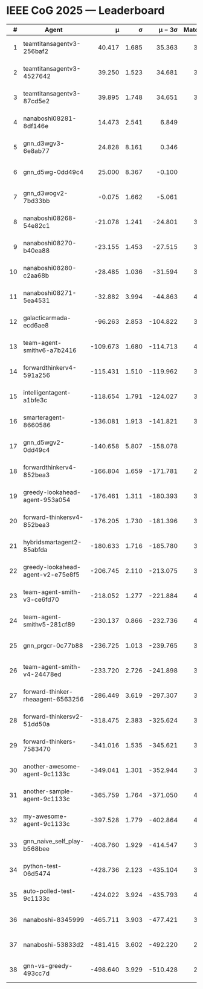 # IEEE CoG 2025 — Leaderboard

| # | Agent | μ | σ | μ − 3σ | Matches | Updated |
|---:|---|---:|---:|---:|---:|---|
| 1 | teamtitansagentv3-256baf2 | 40.417 | 1.685 | 35.363 | 3840 | 2025-08-29 14:31 |
| 2 | teamtitansagentv3-4527642 | 39.250 | 1.523 | 34.681 | 3940 | 2025-08-29 14:31 |
| 3 | teamtitansagentv3-87cd5e2 | 39.895 | 1.748 | 34.651 | 3580 | 2025-08-29 14:31 |
| 4 | nanaboshi08281-8df146e | 14.473 | 2.541 | 6.849 | 126 | 2025-08-29 14:31 |
| 5 | gnn_d3wgv3-6e8ab77 | 24.828 | 8.161 | 0.346 | 118 | 2025-08-29 14:31 |
| 6 | gnn_d5wg-0dd49c4 | 25.000 | 8.367 | -0.100 | 80 | 2025-08-29 14:31 |
| 7 | gnn_d3wogv2-7bd33bb | -0.075 | 1.662 | -5.061 | 164 | 2025-08-29 14:31 |
| 8 | nanaboshi08268-54e82c1 | -21.078 | 1.241 | -24.801 | 3760 | 2025-08-29 14:31 |
| 9 | nanaboshi08270-b40ea88 | -23.155 | 1.453 | -27.515 | 3960 | 2025-08-29 14:31 |
| 10 | nanaboshi08280-c2aa68b | -28.485 | 1.036 | -31.594 | 3360 | 2025-08-29 14:31 |
| 11 | nanaboshi08271-5ea4531 | -32.882 | 3.994 | -44.863 | 4220 | 2025-08-29 14:31 |
| 12 | galacticarmada-ecd6ae8 | -96.263 | 2.853 | -104.822 | 3940 | 2025-08-29 14:31 |
| 13 | team-agent-smithv6-a7b2416 | -109.673 | 1.680 | -114.713 | 4020 | 2025-08-29 14:31 |
| 14 | forwardthinkerv4-591a256 | -115.431 | 1.510 | -119.962 | 3278 | 2025-08-29 14:31 |
| 15 | intelligentagent-a1bfe3c | -118.654 | 1.791 | -124.027 | 3524 | 2025-08-29 14:31 |
| 16 | smarteragent-8660586 | -136.081 | 1.913 | -141.821 | 3104 | 2025-08-29 14:31 |
| 17 | gnn_d5wgv2-0dd49c4 | -140.658 | 5.807 | -158.078 | 120 | 2025-08-29 14:31 |
| 18 | forwardthinkerv4-852bea3 | -166.804 | 1.659 | -171.781 | 2839 | 2025-08-29 14:31 |
| 19 | greedy-lookahead-agent-953a054 | -176.461 | 1.311 | -180.393 | 3534 | 2025-08-29 14:31 |
| 20 | forward-thinkersv4-852bea3 | -176.205 | 1.730 | -181.396 | 3012 | 2025-08-29 14:31 |
| 21 | hybridsmartagent2-85abfda | -180.633 | 1.716 | -185.780 | 3425 | 2025-08-29 14:31 |
| 22 | greedy-lookahead-agent-v2-e75e8f5 | -206.745 | 2.110 | -213.075 | 3686 | 2025-08-29 14:31 |
| 23 | team-agent-smith-v3-ce6fd70 | -218.052 | 1.277 | -221.884 | 4298 | 2025-08-29 14:31 |
| 24 | team-agent-smithv5-281cf89 | -230.137 | 0.866 | -232.736 | 4000 | 2025-08-29 14:31 |
| 25 | gnn_prgcr-0c77b88 | -236.725 | 1.013 | -239.765 | 3590 | 2025-08-29 14:31 |
| 26 | team-agent-smith-v4-24478ed | -233.720 | 2.726 | -241.898 | 3498 | 2025-08-29 14:31 |
| 27 | forward-thinker-rheaagent-6563256 | -286.449 | 3.619 | -297.307 | 3322 | 2025-08-29 14:31 |
| 28 | forward-thinkersv2-51dd50a | -318.475 | 2.383 | -325.624 | 3622 | 2025-08-29 14:31 |
| 29 | forward-thinkers-7583470 | -341.016 | 1.535 | -345.621 | 3760 | 2025-08-29 14:31 |
| 30 | another-awesome-agent-9c1133c | -349.041 | 1.301 | -352.944 | 3420 | 2025-08-29 14:31 |
| 31 | another-sample-agent-9c1133c | -365.759 | 1.764 | -371.050 | 4020 | 2025-08-29 14:31 |
| 32 | my-awesome-agent-9c1133c | -397.528 | 1.779 | -402.864 | 4100 | 2025-08-29 14:31 |
| 33 | gnn_naive_self_play-b568bee | -408.760 | 1.929 | -414.547 | 3220 | 2025-08-29 14:31 |
| 34 | python-test-06d5474 | -428.736 | 2.123 | -435.104 | 3310 | 2025-08-29 14:31 |
| 35 | auto-polled-test-9c1133c | -424.022 | 3.924 | -435.793 | 4000 | 2025-08-29 14:31 |
| 36 | nanaboshi-8345999 | -465.711 | 3.903 | -477.421 | 3140 | 2025-08-29 14:31 |
| 37 | nanaboshi-53833d2 | -481.415 | 3.602 | -492.220 | 2880 | 2025-08-29 14:31 |
| 38 | gnn-vs-greedy-493cc7d | -498.640 | 3.929 | -510.428 | 2960 | 2025-08-29 14:31 |
